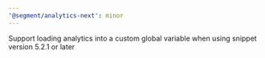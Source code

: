 ```yaml
---
'@segment/analytics-next': minor
---
```


Support loading analytics into a custom global variable when using snippet version 5.2.1 or later
